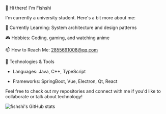 👋 Hi there! I'm Fishshi

I'm currently a university student. Here's a bit more about me:

🌱 Currently Learning: System architecture and design patterns

🎮 Hobbies: Coding, gaming, and watching anime

📫 How to Reach Me: 2855691008@qq.com

🔧 Technologies & Tools

- Languages: Java, C++, TypeScript

- Frameworks: SpringBoot, Vue, Electron, Qt, React

Feel free to check out my repositories and connect with me if you'd like to collaborate or talk about technology!

![fishshi's GitHub stats](https://github-readme-stats.vercel.app/api?username=fishshi&show_icons=true&theme=transparent)
